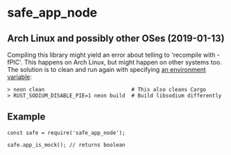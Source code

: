 # safe_app_node


## Arch Linux and possibly other OSes (2019-01-13)

Compiling this library might yield an error about telling to 'recompile with -fPIC'. This happens on Arch Linux, but might happen on other systems too. The solution is to clean and run again with specifying [an environment variable](https://github.com/maidsafe/rust_sodium/tree/ed5919ff9f713461026f84401e7bc596bdb02a08#note-for-building-on-linux):

```
> neon clean                            # This also cleans Cargo
> RUST_SODIUM_DISABLE_PIE=1 neon build  # Build libsodium differently
```


## Example

```
const safe = require('safe_app_node');

safe.app_is_mock(); // returns boolean
```
